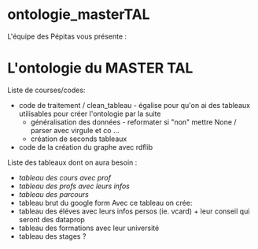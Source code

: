 # ontologie_masterTAL
L'équipe des Pépitas vous présente : 

# L'ontologie du MASTER TAL 

Liste de courses/codes: 
- code de traitement / clean_tableau - égalise pour qu'on ai des tableaux utilisables pour créer l'ontologie par la suite 
    * généralisation des données - reformater si "non" mettre None / parser avec virgule et co ... 
    * création de seconds tableaux 
- code de la création du graphe avec rdflib 


Liste des tableaux dont on aura besoin : 
- *tableau des cours avec prof*
- *tableau des profs avec leurs infos*
- *tableau des parcours*
- tableau brut du google form 
Avec ce tableau on crée: 
- tableau des éléves avec leurs infos persos (ie. vcard) + leur conseil qui seront des dataprop
- tableau des formations avec leur université
- tableau des stages ?



